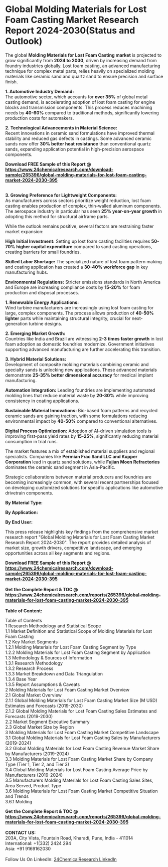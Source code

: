 <h1>Global Molding Materials for Lost Foam Casting Market Research Report 2024-2030(Status and Outlook)</h1><p>The global <strong>Molding Materials for Lost Foam Casting market</strong> is projected to grow significantly from <strong>2024 to 2030</strong>, driven by increasing demand from foundry industries globally. Lost foam casting, an advanced manufacturing technique for complex metal parts, relies heavily on specialized molding materials like ceramic sand and quartz sand to ensure precision and surface finish.</p><p><strong>1. Automotive Industry Demand:</strong><br>
The automotive sector, which accounts for <strong>over 35%</strong> of global metal casting demand, is accelerating adoption of lost foam casting for engine blocks and transmission components. This process reduces machining needs by <strong>40-60%</strong> compared to traditional methods, significantly lowering production costs for automakers.</p><p><strong>2. Technological Advancements in Material Science:</strong><br>
Recent innovations in ceramic sand formulations have improved thermal stability and reduced gas defects in castings. Some advanced ceramic sands now offer <strong>30% better heat resistance</strong> than conventional quartz sands, expanding application potential in high-precision aerospace components.</p><div><b>Download FREE Sample of this Report @ 
            <a href="https://www.24chemicalresearch.com/download-sample/265396/global-molding-materials-for-lost-foam-casting-market-2024-2030-395">
            https://www.24chemicalresearch.com/download-sample/265396/global-molding-materials-for-lost-foam-casting-market-2024-2030-395</a></b></div><br><p><strong>3. Growing Preference for Lightweight Components:</strong><br>
As manufacturers across sectors prioritize weight reduction, lost foam casting enables production of complex, thin-walled aluminum components. The aerospace industry in particular has seen <strong>25% year-on-year growth</strong> in adopting this method for structural airframe parts.</p><p>While the outlook remains positive, several factors are restraining faster market expansion:</p><p><strong>High Initial Investment:</strong> Setting up lost foam casting facilities requires <strong>50-70% higher capital expenditure</strong> compared to sand casting operations, creating barriers for small foundries.</p><p><strong>Skilled Labor Shortage:</strong> The specialized nature of lost foam pattern making and coating application has created a <strong>30-40% workforce gap</strong> in key manufacturing hubs.</p><p><strong>Environmental Regulations:</strong> Stricter emissions standards in North America and Europe are increasing compliance costs by <strong>15-20%</strong> for foam production and disposal processes.</p><p><strong>1. Renewable Energy Applications:</strong><br>
Wind turbine manufacturers are increasingly using lost foam casting for large, complex components. The process allows production of <strong>40-50% lighter</strong> parts while maintaining structural integrity, crucial for next-generation turbine designs.</p><p><strong>2. Emerging Market Growth:</strong><br>
Countries like India and Brazil are witnessing <strong>2-3 times faster growth</strong> in lost foam adoption as domestic foundries modernize. Government initiatives supporting advanced manufacturing are further accelerating this transition.</p><p><strong>3. Hybrid Material Solutions:</strong><br>
Development of composite molding materials combining ceramic and specialty sands is unlocking new applications. These advanced materials demonstrate <strong>25-35% better dimensional accuracy</strong> for medical implant manufacturing.</p><p><strong>Automation Integration:</strong> Leading foundries are implementing automated molding lines that reduce material waste by <strong>20-30%</strong> while improving consistency in coating applications.</p><p><strong>Sustainable Material Innovations:</strong> Bio-based foam patterns and recycled ceramic sands are gaining traction, with some formulations reducing environmental impact by <strong>40-50%</strong> compared to conventional alternatives.</p><p><strong>Digital Process Optimization:</strong> Adoption of AI-driven simulation tools is improving first-pass yield rates by <strong>15-25%</strong>, significantly reducing material consumption in trial runs.</p><p>The market features a mix of established material suppliers and regional specialists. Companies like <strong>Permian Frac Sand LLC and Kupper Corporation</strong> lead in quartz sand solutions, while <strong>Fujian Moen Refractories</strong> dominates the ceramic sand segment in Asia-Pacific.</p><p>Strategic collaborations between material producers and foundries are becoming increasingly common, with several recent partnerships focused on developing customized solutions for specific applications like automotive drivetrain components.</p><p><strong>By Material Type:</strong></p><p><strong>By Application:</strong></p><p><strong>By End User:</strong></p><p>This press release highlights key findings from the comprehensive market research report "Global Molding Materials for Lost Foam Casting Market Research Report 2024-2030". The report provides detailed analysis of market size, growth drivers, competitive landscape, and emerging opportunities across all key segments and regions.</p><div><b>Download FREE Sample of this Report @ 
            <a href="https://www.24chemicalresearch.com/download-sample/265396/global-molding-materials-for-lost-foam-casting-market-2024-2030-395">
            https://www.24chemicalresearch.com/download-sample/265396/global-molding-materials-for-lost-foam-casting-market-2024-2030-395</a></b></div><br><div><b>Get the Complete Report & TOC @ 
            <a href="https://www.24chemicalresearch.com/reports/265396/global-molding-materials-for-lost-foam-casting-market-2024-2030-395">
            https://www.24chemicalresearch.com/reports/265396/global-molding-materials-for-lost-foam-casting-market-2024-2030-395</a></b></div><br>
            <b>Table of Content:</b><p>Table of Contents<br />
1 Research Methodology and Statistical Scope<br />
1.1 Market Definition and Statistical Scope of Molding Materials for Lost Foam Casting<br />
1.2 Key Market Segments<br />
1.2.1 Molding Materials for Lost Foam Casting Segment by Type<br />
1.2.2 Molding Materials for Lost Foam Casting Segment by Application<br />
1.3 Methodology & Sources of Information<br />
1.3.1 Research Methodology<br />
1.3.2 Research Process<br />
1.3.3 Market Breakdown and Data Triangulation<br />
1.3.4 Base Year<br />
1.3.5 Report Assumptions & Caveats<br />
2 Molding Materials for Lost Foam Casting Market Overview<br />
2.1 Global Market Overview<br />
2.1.1 Global Molding Materials for Lost Foam Casting Market Size (M USD) Estimates and Forecasts (2019-2030)<br />
2.1.2 Global Molding Materials for Lost Foam Casting Sales Estimates and Forecasts (2019-2030)<br />
2.2 Market Segment Executive Summary<br />
2.3 Global Market Size by Region<br />
3 Molding Materials for Lost Foam Casting Market Competitive Landscape<br />
3.1 Global Molding Materials for Lost Foam Casting Sales by Manufacturers (2019-2024)<br />
3.2 Global Molding Materials for Lost Foam Casting Revenue Market Share by Manufacturers (2019-2024)<br />
3.3 Molding Materials for Lost Foam Casting Market Share by Company Type (Tier 1, Tier 2, and Tier 3)<br />
3.4 Global Molding Materials for Lost Foam Casting Average Price by Manufacturers (2019-2024)<br />
3.5 Manufacturers Molding Materials for Lost Foam Casting Sales Sites, Area Served, Product Type<br />
3.6 Molding Materials for Lost Foam Casting Market Competitive Situation and Trends<br />
3.6.1 Molding</p><div><b>Get the Complete Report & TOC @ 
            <a href="https://www.24chemicalresearch.com/reports/265396/global-molding-materials-for-lost-foam-casting-market-2024-2030-395">
            https://www.24chemicalresearch.com/reports/265396/global-molding-materials-for-lost-foam-casting-market-2024-2030-395</a></b></div><br><b>CONTACT US:</b><br>
            203A, City Vista, Fountain Road, Kharadi, Pune, India - 411014<br>
            International: +1(332) 2424 294<br>
            Asia: +91 9169162030 <br><br>
            Follow Us On LinkedIn: <a href="https://www.linkedin.com/company/24chemicalresearch/">24ChemicalResearch LinkedIn</a>